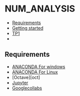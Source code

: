 # NUM_ANALYSIS

<!-- START doctoc generated TOC please keep comment here to allow auto update -->
<!-- DON'T EDIT THIS SECTION, INSTEAD RE-RUN doctoc TO UPDATE -->


- [Requirements](#requirements)
- [Getting started](#getting-started)
- [TP1][TP1]
-

<!-- END doctoc generated TOC please keep comment here to allow auto update -->

## Requirements

* [ANACONDA For windows][ANACONDA] 
* [ANACONDA For Linux][ANACONDA]
* [Octave][oct]
* [Jupyter][Jup]
* [Googlecollabs][clb]




[ANACONDA]: https://www.anaconda.com/products/individual
[Jup]: https://jupyter.org/

[TP1]: https://github.com/nevermind78/NUM_ANALYSIS/tree/master/TP1

[cdi]: https://learn.datacamp.com/courses/writing-efficient-python-code
[lcp]: https://learn.datacamp.com/courses/object-oriented-programming-in-python
[fun]: https://learn.datacamp.com/courses/writing-functions-in-python
[clb]:https://colab.research.google.com/notebooks/intro.ipynb
